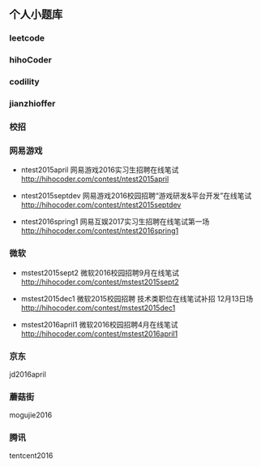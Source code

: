 ## 个人小题库


### leetcode

### hihoCoder

### codility

### jianzhioffer


### 校招


### 网易游戏

- ntest2015april
网易游戏2016实习生招聘在线笔试
http://hihocoder.com/contest/ntest2015april

- ntest2015septdev
网易游戏2016校园招聘“游戏研发&平台开发”在线笔试
http://hihocoder.com/contest/ntest2015septdev

- ntest2016spring1
网易互娱2017实习生招聘在线笔试第一场
http://hihocoder.com/contest/ntest2016spring1

### 微软

- mstest2015sept2
微软2016校园招聘9月在线笔试
http://hihocoder.com/contest/mstest2015sept2

- mstest2015dec1
微软2015校园招聘 技术类职位在线笔试补招 12月13日场
http://hihocoder.com/contest/mstest2015dec1

- mstest2016april1
微软2016校园招聘4月在线笔试
http://hihocoder.com/contest/mstest2016april1

### 京东
jd2016april

### 蘑菇街
mogujie2016

### 腾讯
tentcent2016

